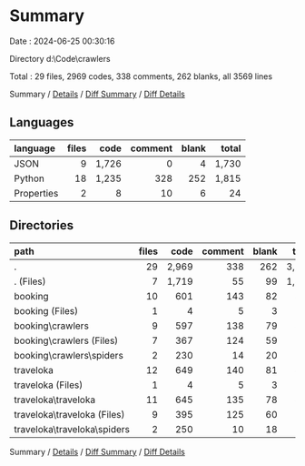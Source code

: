 # Summary

Date : 2024-06-25 00:30:16

Directory d:\\Code\\crawlers

Total : 29 files,  2969 codes, 338 comments, 262 blanks, all 3569 lines

Summary / [Details](details.md) / [Diff Summary](diff.md) / [Diff Details](diff-details.md)

## Languages
| language | files | code | comment | blank | total |
| :--- | ---: | ---: | ---: | ---: | ---: |
| JSON | 9 | 1,726 | 0 | 4 | 1,730 |
| Python | 18 | 1,235 | 328 | 252 | 1,815 |
| Properties | 2 | 8 | 10 | 6 | 24 |

## Directories
| path | files | code | comment | blank | total |
| :--- | ---: | ---: | ---: | ---: | ---: |
| . | 29 | 2,969 | 338 | 262 | 3,569 |
| . (Files) | 7 | 1,719 | 55 | 99 | 1,873 |
| booking | 10 | 601 | 143 | 82 | 826 |
| booking (Files) | 1 | 4 | 5 | 3 | 12 |
| booking\\crawlers | 9 | 597 | 138 | 79 | 814 |
| booking\\crawlers (Files) | 7 | 367 | 124 | 59 | 550 |
| booking\\crawlers\\spiders | 2 | 230 | 14 | 20 | 264 |
| traveloka | 12 | 649 | 140 | 81 | 870 |
| traveloka (Files) | 1 | 4 | 5 | 3 | 12 |
| traveloka\\traveloka | 11 | 645 | 135 | 78 | 858 |
| traveloka\\traveloka (Files) | 9 | 395 | 125 | 60 | 580 |
| traveloka\\traveloka\\spiders | 2 | 250 | 10 | 18 | 278 |

Summary / [Details](details.md) / [Diff Summary](diff.md) / [Diff Details](diff-details.md)